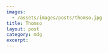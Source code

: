 ```yaml
---
images:
  - /assets/images/posts/thomso.jpg
title: Thomso
layout: post
category: mdg
excerpt: 
---
```

